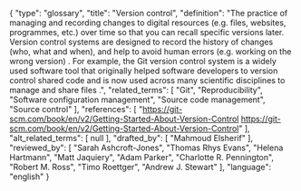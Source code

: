 {
    "type": "glossary",
    "title": "Version control",
    "definition": "The practice of managing and recording changes to digital resources (e.g. files, websites, programmes, etc.) over time so that you can recall specific versions later. Version control systems are designed to record the history of changes (who, what and when), and help to avoid human errors (e.g. working on the wrong version) . For example, the Git version control system is a widely used software tool that originally helped software developers to version control shared code and is now used across many scientific disciplines to manage and share files .",
    "related_terms": [
        "Git",
        "Reproducibility",
        "Software configuration management",
        "Source code management",
        "Source control"
    ],
    "references": [
        "https://git-scm.com/book/en/v2/Getting-Started-About-Version-Control https://git-scm.com/book/en/v2/Getting-Started-About-Version-Control"
    ],
    "alt_related_terms": [
        null
    ],
    "drafted_by": [
        "Mahmoud Elsherif"
    ],
    "reviewed_by": [
        "Sarah Ashcroft-Jones",
        "Thomas Rhys Evans",
        "Helena Hartmann",
        "Matt Jaquiery",
        "Adam Parker",
        "Charlotte R. Pennington",
        "Robert M. Ross",
        "Timo Roettger",
        "Andrew J. Stewart"
    ],
    "language": "english"
}